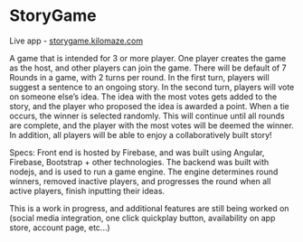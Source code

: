 # StoryGame
Live app - <a href='storygame.kilomaze.com'>storygame.kilomaze.com</a>


A game that is intended  for 3 or more player. One player creates the game as the host, and other players can join the game.
There will be default of 7 Rounds in a game, with 2 turns per round. In the first turn, players will suggest a sentence  to an ongoing story. 
In the second turn, players will vote on someone else’s idea. The idea with the most votes gets added to the story, and the player who
proposed the idea is awarded a point. When a tie occurs, the winner is selected randomly. 
This will continue until all rounds are complete, and the player with the most votes will be deemed the winner. 
In addition, all players will be able to enjoy a collaboratively built story!

Specs: Front end is hosted by Firebase, and was built  using Angular, Firebase, Bootstrap + other technologies.
The backend was built with nodejs, and is used to run a game engine. The engine determines round winners, removed inactive players, and progresses the round when all active players, finish inputting their ideas.

This is a work in progress, and additional features are still being worked on (social media integration, one click quickplay button, availability on app store, account page, etc...)
